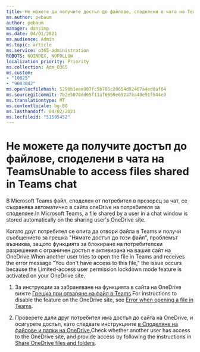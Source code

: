 ```yaml
---
title: Не можете да получите достъп до файлове, споделени в чата на Teams
ms.author: pebaum
author: pebaum
manager: dansimp
ms.date: 04/01/2021
ms.audience: Admin
ms.topic: article
ms.service: o365-administration
ROBOTS: NOINDEX, NOFOLLOW
localization_priority: Priority
ms.collection: Adm_O365
ms.custom:
- "10825"
- "9003042"
ms.openlocfilehash: 5290b1eea907fc5b785c20654d92467a4ed0af04
ms.sourcegitcommit: 7b2e5078dd65f11af6650e692a7ea48e91f544e0
ms.translationtype: MT
ms.contentlocale: bg-BG
ms.lasthandoff: 04/02/2021
ms.locfileid: "51595452"
---
```

# <a name="unable-to-access-files-shared-in-teams-chat"></a><span data-ttu-id="bda94-102">Не можете да получите достъп до файлове, споделени в чата на Teams</span><span class="sxs-lookup"><span data-stu-id="bda94-102">Unable to access files shared in Teams chat</span></span>

<span data-ttu-id="bda94-103">В Microsoft Teams файл, споделен от потребител в прозорец за чат, се съхранява автоматично в сайта oneDrive на потребителя за споделяне.</span><span class="sxs-lookup"><span data-stu-id="bda94-103">In Microsoft Teams, a file shared by a user in a chat window is stored automatically on the sharing user's OneDrive site.</span></span>

<span data-ttu-id="bda94-104">Когато друг потребител се опита да отвори файла в Teams и получи съобщението за грешка "Нямате достъп до този файл", проблемът възниква, защото функцията за блокиране на потребителски разрешения с ограничен достъп е активирана на вашия сайт на OneDrive.</span><span class="sxs-lookup"><span data-stu-id="bda94-104">When another user tries to open the file in Teams and receives the error message "You don't have access to this file," the issue occurs because the Limited-access user permission lockdown mode feature is activated on your OneDrive site.</span></span>

1. <span data-ttu-id="bda94-105">За инструкции за забраняване на функцията в сайта на OneDrive вижте [Грешка при отваряне на файл в Teams](https://go.microsoft.com/fwlink/?linkid=2155733).</span><span class="sxs-lookup"><span data-stu-id="bda94-105">For instructions to disable the feature on the OneDrive site, see [Error when opening a file in Teams](https://go.microsoft.com/fwlink/?linkid=2155733).</span></span>

1. <span data-ttu-id="bda94-106">Проверете дали друг потребител има достъп до сайта на OneDrive, и осигурете достъп, като следвате инструкциите [в Споделяне на файлове и папки на OneDrive.](https://go.microsoft.com/fwlink/?linkid=2156017)</span><span class="sxs-lookup"><span data-stu-id="bda94-106">Check whether another user has access to the OneDrive site, and provide access by following the instructions in [Share OneDrive files and folders](https://go.microsoft.com/fwlink/?linkid=2156017).</span></span>